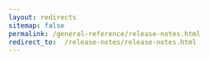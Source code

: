 ```yaml
---
layout: redirects
sitemap: false
permalink: /general-reference/release-notes.html
redirect_to:  /release-notes/release-notes.html
---
```


<!-- Make this a redirect topic -->